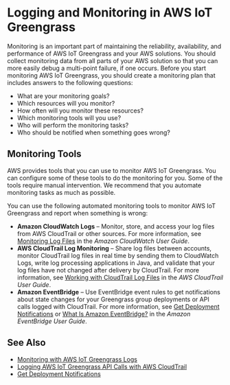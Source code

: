 # Logging and Monitoring in AWS IoT Greengrass<a name="logging-and-monitoring"></a>

Monitoring is an important part of maintaining the reliability, availability, and performance of AWS IoT Greengrass and your AWS solutions\. You should collect monitoring data from all parts of your AWS solution so that you can more easily debug a multi\-point failure, if one occurs\. Before you start monitoring AWS IoT Greengrass, you should create a monitoring plan that includes answers to the following questions:
+ What are your monitoring goals?
+ Which resources will you monitor?
+ How often will you monitor these resources?
+ Which monitoring tools will you use?
+ Who will perform the monitoring tasks?
+ Who should be notified when something goes wrong?

## Monitoring Tools<a name="monitoring_automated_manual"></a>

AWS provides tools that you can use to monitor AWS IoT Greengrass\. You can configure some of these tools to do the monitoring for you\. Some of the tools require manual intervention\. We recommend that you automate monitoring tasks as much as possible\.

You can use the following automated monitoring tools to monitor AWS IoT Greengrass and report when something is wrong:
+ **Amazon CloudWatch Logs** – Monitor, store, and access your log files from AWS CloudTrail or other sources\. For more information, see [Monitoring Log Files](https://docs.aws.amazon.com/AmazonCloudWatch/latest/DeveloperGuide/WhatIsCloudWatchLogs.html) in the *Amazon CloudWatch User Guide*\.
+ **AWS CloudTrail Log Monitoring** – Share log files between accounts, monitor CloudTrail log files in real time by sending them to CloudWatch Logs, write log processing applications in Java, and validate that your log files have not changed after delivery by CloudTrail\. For more information, see [Working with CloudTrail Log Files](https://docs.aws.amazon.com/awscloudtrail/latest/userguide/cloudtrail-working-with-log-files.html) in the *AWS CloudTrail User Guide*\. 
+ **Amazon EventBridge** – Use EventBridge event rules to get notifications about state changes for your Greengrass group deployments or API calls logged with CloudTrail\. For more information, see [Get Deployment Notifications](deployment-notifications.md) or [What Is Amazon EventBridge?](https://docs.aws.amazon.com/eventbridge/latest/userguide/what-is-amazon-eventbridge.html) in the *Amazon EventBridge User Guide*\.

## See Also<a name="logging-and-monitoring-see-also"></a>
+ [Monitoring with AWS IoT Greengrass Logs](greengrass-logs-overview.md)
+ [Logging AWS IoT Greengrass API Calls with AWS CloudTrail](logging-using-cloudtrail.md)
+ [Get Deployment Notifications](deployment-notifications.md)